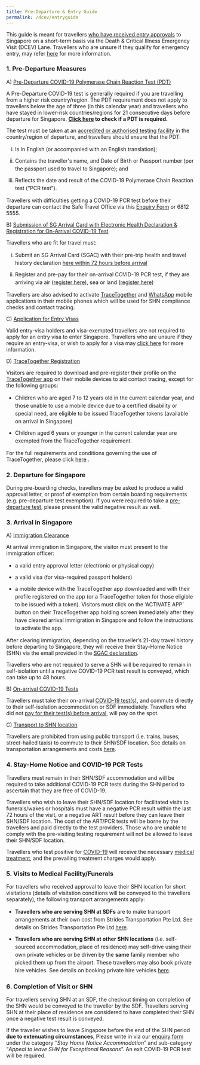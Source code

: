 ```yaml
---
title: Pre-Departure & Entry Guide
permalink: /dcev/entryguide
---
```

This guide is meant for travellers <u>who have received entry approvals</u> to Singapore on a short-term basis via the Death & Critical Illness Emergency Visit (DCEV) Lane. Travellers who are unsure if they qualify for emergency entry, may refer <a href="/dcev/overview">here</a> for more information.

<div id="PDT"></div>

### 1. Pre-Departure Measures

A) <u>Pre-Departure COVID-19 Polymerase Chain Reaction Test (PDT)</u>

A Pre-Departure COVID-19 test is generally required if you are travelling from a higher risk country/region. The PDT requirement does not apply to travellers below the age of three (in this calendar year) and travellers who have stayed in lower-risk countries/regions for 21 consecutive days before departure for Singapore. <a href="/dcev/shn-and-swab-summary"><b>Click here</a> to check if a PDT is required. </b>

The test must be taken at an <a href="https://www.moh.gov.sg/covid-19/accreditation-bodies-for-covid-19-testing">accredited or authorised testing facility</a> in the country/region of departure, and travellers should ensure that the PDT:

<ol style="margin-top:0px; list-style-type: lower-roman;">
<li style="margin-top:10px; margin-bottom:0px; line-height:1.5;">Is in English (or accompanied with an English translation);</li>
<li style="margin-top:10px; margin-bottom:0px; line-height:1.5;">Contains the traveller's name, and Date of Birth or Passport number (per the passport used to travel to Singapore); and</li>
<li style="margin-top:10px; margin-bottom:0px; line-height:1.5;">Reflects the date and result of the COVID-19 Polymerase Chain Reaction test (“PCR test”).</li>
</ol>

Travellers with difficulties getting a COVID-19 PCR test before their departure can contact the Safe Travel Office via this <a href="https://go.gov.sg/sto-enquiry">Enquiry Form</a> or 6812 5555.


<div id="SGAC"></div>

B) <u>Submission of SG Arrival Card with Electronic Health Declaration & Registration for On-Arrival COVID-19 Test</u>

Travellers who are fit for travel must:

<ol style="margin-top:0px; list-style-type: lower-roman;">
<li style="margin-top:10px; margin-bottom:0px; line-height:1.5;">Submit an SG Arrival Card (SGAC) with their pre-trip health and travel history declaration <a href="https://eservices.ica.gov.sg/sgarrivalcard/">here within 72 hours before arrival</a></li>
	
<li id="payment" style="margin-top:10px; margin-bottom:0px; line-height:1.5;">Register and pre-pay for their on-arrival COVID-19 PCR test, if they are arriving via air (<a href="https://safetravel.changiairport.com/#/">register here</a>), sea or land (<a href="https://t.2c2p.com/express/parkwayshenton">register here</a>)</li>
</ol>

Travellers are also advised to activate <a href="https://www.tracetogether.gov.sg/">TraceTogether</a> and <a href="https://www.whatsapp.com/download">WhatsApp</a> mobile applications in their mobile phones which will be used for SHN compliance checks and contact tracing. 

C) <u>Application for Entry Visas</u>

Valid entry-visa holders and visa-exempted travellers are not required to apply for an entry visa to enter Singapore. Travellers who are unsure if they require an entry-visa, or wish to apply for a visa may <a href="https://www.ica.gov.sg/enter-depart/entry_requirements/visa_requirements">click here</a> for more information.

D) <u>TraceTogether Registration</u>

Visitors are required to download and pre-register their profile on the <a href="https://www.tracetogether.gov.sg/">TraceTogether app</a> on their mobile devices to aid contact tracing, except for the following groups:
<ol style="margin-top:0px; list-style-type: disc;">
<li style="margin-top:10px; margin-bottom:0px; line-height:1.5;">Children who are aged 7 to 12 years old in the current calendar year, and those unable to use a mobile device due to a certified disability or special need, are eligible to be issued TraceTogether tokens (available on arrival in Singapore)</li>
<li style="margin-top:10px; margin-bottom:0px; line-height:1.5;">Children aged 6 years or younger in the current calendar year are exempted from the TraceTogether requirement.</li>
</ol>
For the full requirements and conditions governing the use of TraceTogether, please click <a href="https://safetravel.ica.gov.sg/health/tt-for-travellers">here</a> .


### 2. Departure for Singapore

During pre-boarding checks, travellers may be asked to produce a valid approval letter, or proof of exemption from certain boarding requirements (e.g. pre-departure test exemption). If you were required to take a <a href="#PDT">pre-departure test</a>, please present the valid negative result as well.


### 3. Arrival in Singapore

A) <u>Immigration Clearance</u>

At arrival immigration in Singapore, the visitor must present to the immigration officer:
<ol style="margin-top:0px; list-style-type: disc;"> 
<li style="margin-top:10px; margin-bottom:0px; line-height:1.5;">a valid entry approval letter (electronic or physical copy)</li>
<li style="margin-top:10px; margin-bottom:0px; line-height:1.5;">a valid visa (for visa-required passport holders)</li>
<li style="margin-top:10px; margin-bottom:0px; line-height:1.5;">a mobile device with the TraceTogether app downloaded and with their profile registered on the app (or a TraceTogether token for those eligible to be issued with a token). Visitors must click on the ‘ACTIVATE APP’ button on their TraceTogether app holding screen immediately after they have cleared arrival immigration in Singapore and follow the instructions to activate the app.</li> 
</ol>

After clearing immigration, depending on the traveller’s 21-day travel history before departing to Singapore, they will receive their Stay-Home Notice (SHN) via the email provided in the <a href="#SGAC">SGAC declaration</a>.

Travellers who are not required to serve a SHN will be required to remain in self-isolation until a negative COVID-19 PCR test result is conveyed, which can take up to 48 hours.

B) <u>On-arrival COVID-19 Tests</u>

Travellers must take their on-arrival <a href="https://safetravel.ica.gov.sg/health/covid19-tests/pcrtest">COVID-19 test(s)</a>, and commute directly to their self-isolation accommodation or SDF immediately. Travellers who did not <a href="#payment">pay for their test(s) before arrival</a>, will pay on the spot.

C) <u>Transport to SHN location</u>

Travellers are prohibited from using public transport (i.e. trains, buses, street-hailed taxis) to commute to their SHN/SDF location. See details on transportation arrangements and costs <a href="https://safetravel.ica.gov.sg/health/faq#transport">here</a>.


### 4. Stay-Home Notice and COVID-19 PCR Tests

Travellers must remain in their SHN/SDF accommodation and will be required to take additional COVID-19 PCR tests during the SHN period to ascertain that they are free of COVID-19.

Travellers who wish to leave their SHN/SDF location for facilitated visits to funerals/wakes or hospitals must have a negative PCR result within the last 72 hours of the visit, or a negative ART result before they can leave their SHN/SDF location. The cost of the ART/PCR tests will be borne by the travellers and paid directly to the test providers. Those who are unable to comply with the pre-visiting testing requirement will not be allowed to leave their SHN/SDF location. 

Travellers who test positive for <a href="https://safetravel.ica.gov.sg/health/covid19-symptoms">COVID-19</a> will receive the necessary <a href="https://safetravel.ica.gov.sg/health/covidtreatment">medical treatment</a>, and the prevailing treatment charges would apply.


### 5. Visits to Medical Facility/Funerals

For travellers who received approval to leave their SHN location for short visitations (details of visitation conditions will be conveyed to the travellers separately), the following transport arrangements apply:
<ol style="margin-top:0px; list-style-type: disc;">
<li style="margin-top:10px; margin-bottom:0px; line-height:1.5;"><b>Travellers who are serving SHN at SDFs</b> are to make transport arrangements at their own cost from Strides Transportation Pte Ltd. See details on Strides Transportation Pte Ltd <a href="/health/faq#transportQ3">here</a>.</li> 
<li style="margin-top:10px; margin-bottom:0px; line-height:1.5;"><b>Travellers who are serving SHN at other SHN locations</b> (i.e. self-sourced accommodation, place of residence) may self-drive using their own private vehicles or be driven by the <b>same</b> family member who picked them up from the airport. These travellers may also book private hire vehicles. See details on booking private hire vehicles <a href="/health/faq#transportQ2">here</a>.</li>
</ol>


### 6. Completion of Visit or SHN

For travellers serving SHN at an SDF, the checkout timing on completion of the SHN would be conveyed to the traveller by the SDF. Travellers serving SHN at their place of residence are considered to have completed their SHN once a negative test result is conveyed.

If the traveller wishes to leave Singapore before the end of the SHN period <b>due to extenuating circumstances</b>, Please write in via our <a href="">enquiry form</a> under the category “<i>Stay Home Notice Accommodation</i>” and sub-category “<i>Appeal to leave SHN for Exceptional Reasons</i>”. An exit COVID-19 PCR test will be required.